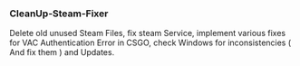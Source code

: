 ### CleanUp-Steam-Fixer
Delete old unused Steam Files, fix steam Service, implement various fixes for VAC Authentication Error in CSGO, check Windows for inconsistencies ( And fix them ) and Updates.
